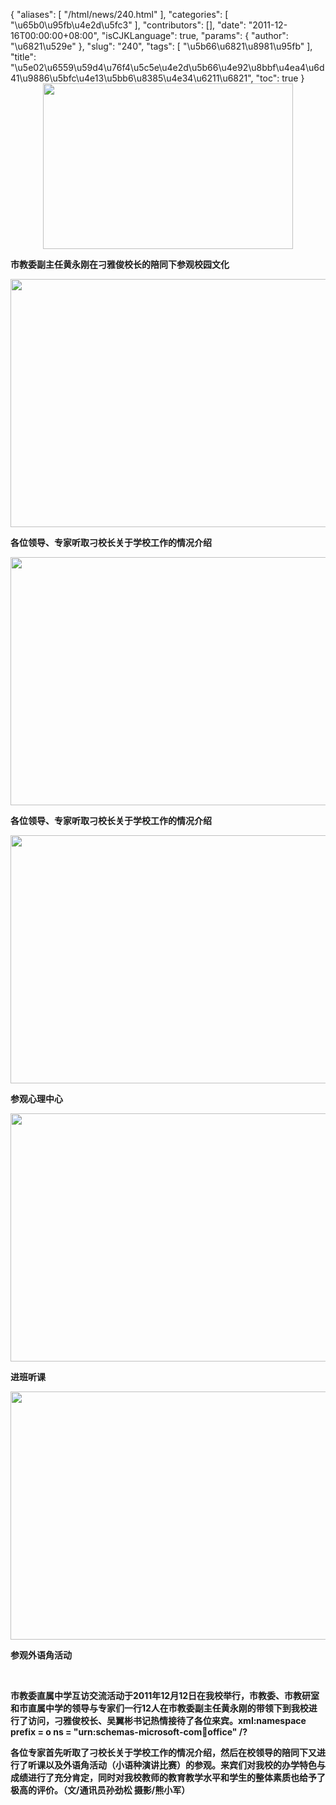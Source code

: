 {
    "aliases": [
        "/html/news/240.html"
    ],
    "categories": [
        "\u65b0\u95fb\u4e2d\u5fc3"
    ],
    "contributors": [],
    "date": "2011-12-16T00:00:00+08:00",
    "isCJKLanguage": true,
    "params": {
        "author": "\u6821\u529e"
    },
    "slug": "240",
    "tags": [
        "\u5b66\u6821\u8981\u95fb"
    ],
    "title": "\u5e02\u6559\u59d4\u76f4\u5c5e\u4e2d\u5b66\u4e92\u8bbf\u4ea4\u6d41\u9886\u5bfc\u4e13\u5bb6\u8385\u4e34\u6211\u6821",
    "toc": true
}
**<img
    src="https://cdn.tfls.online/mirror/full/7c40c25fa5991d3fc6ce5631ba0c5d05890ea421.jpg"
    style="display:block;margin-left:auto;margin-right:auto;"
    decoding="async"
    fetchpriority="auto"
    loading="lazy"
    height="265"
    width="400"
/>**

**市教委副主任黄永刚在刁雅俊校长的陪同下参观校园文化**

**<img
    src="https://cdn.tfls.online/mirror/full/1d084b607a60f8dcee575c6238b390f594f8995c.jpg"
    style="display:block;margin-left:auto;margin-right:auto;"
    decoding="async"
    fetchpriority="auto"
    loading="lazy"
    height="397"
    width="600"
/>**

**各位领导、专家听取刁校长关于学校工作的情况介绍**

**<img
    src="https://cdn.tfls.online/mirror/full/9636da7223f03c4bab75d399aca8174b26442bf4.jpg"
    style="display:block;margin-left:auto;margin-right:auto;"
    decoding="async"
    fetchpriority="auto"
    loading="lazy"
    height="397"
    width="600"
/>**

**各位领导、专家听取刁校长关于学校工作的情况介绍**

**<img
    src="https://cdn.tfls.online/mirror/full/8e09c4d2571a8f5f2140090cc035a2d19ff0ba37.jpg"
    style="display:block;margin-left:auto;margin-right:auto;"
    decoding="async"
    fetchpriority="auto"
    loading="lazy"
    height="397"
    width="600"
/>**

**参观心理中心**

**<img
    src="https://cdn.tfls.online/mirror/full/a64cdb677be48c86f86731ab46eed5d2914d5e58.jpg"
    style="display:block;margin-left:auto;margin-right:auto;"
    decoding="async"
    fetchpriority="auto"
    loading="lazy"
    height="397"
    width="600"
/>**

**进班听课**

**<img
    src="https://cdn.tfls.online/mirror/full/904f3e1f2eeb648ba84c8fd756c73a1aa04e3531.jpg"
    style="display:block;margin-left:auto;margin-right:auto;"
    decoding="async"
    fetchpriority="auto"
    loading="lazy"
    height="397"
    width="600"
/>**

**参观外语角活动**

 

**市教委直属中学互访交流活动于2011年12月12日在我校举行，市教委、市教研室和市直属中学的领导与专家们一行12人在市教委副主任黄永刚的带领下到我校进行了访问，刁雅俊校长、吴翼彬书记热情接待了各位来宾。xml:namespace prefix = o ns = "urn:schemas-microsoft-com:office:office" /?**

**各位专家首先听取了刁校长关于学校工作的情况介绍，然后在校领导的陪同下又进行了听课以及外语角活动（小语种演讲比赛）的参观。来宾们对我校的办学特色与成绩进行了充分肯定，同时对我校教师的教育教学水平和学生的整体素质也给予了极高的评价。（文/通讯员孙劲松 摄影/熊小军）**